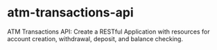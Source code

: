 # atm-transactions-api
ATM Transactions API: Create a RESTful Application with resources for account creation, withdrawal, deposit, and balance checking.
